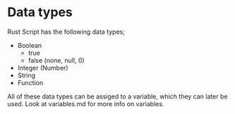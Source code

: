 # Data types

Rust Script has the following data types;
- Boolean
   - true
   - false (none, null, 0)
- Integer (Number)
- String
- Function

All of these data types can be assiged to a variable, which they can later be used. Look at variables.md for more info on variables.

